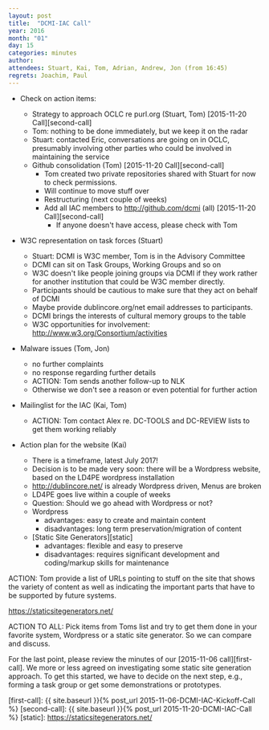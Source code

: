 ```yaml
---
layout: post
title:  "DCMI-IAC Call"
year: 2016
month: "01"
day: 15
categories: minutes
author:
attendees: Stuart, Kai, Tom, Adrian, Andrew, Jon (from 16:45)
regrets: Joachim, Paul
---
```


- Check on action items:
  - Strategy to approach OCLC re purl.org (Stuart, Tom) [2015-11-20 Call][second-call]
  - Tom: nothing to be done immediately, but we keep it on the radar
  - Stuart: contacted Eric, conversations are going on in OCLC, presumably involving other parties who could be involved in maintaining the service
  - Github consolidation (Tom) [2015-11-20 Call][second-call]
    - Tom created two private repositories shared with Stuart for now to check permissions.
    - Will continue to move stuff over 
    - Restructuring (next couple of weeks)
    - Add all IAC members to <http://github.com/dcmi> (all) [2015-11-20 Call][second-call]
      - If anyone doesn't have access, please check with Tom

- W3C representation on task forces (Stuart)
  - Stuart: DCMI is W3C member, Tom is in the Advisory Committee
  - DCMI can sit on Task Groups, Working Groups and so on
  - W3C doesn't like people joining groups via DCMI if they work rather for another institution that could be W3C member directly.
  - Participants should be cautious to make sure that they act on behalf of DCMI
  - Maybe provide dublincore.org/net email addresses to participants.
  - DCMI brings the interests of cultural memory groups to the table
  - W3C opportunities for involvement: <http://www.w3.org/Consortium/activities>

- Malware issues (Tom, Jon)
  - no further complaints
  - no response regarding further details
  - ACTION: Tom sends another follow-up to NLK
  - Otherwise we don't see a reason or even potential for further action

- Mailinglist for the IAC (Kai, Tom)
  - ACTION: Tom contact Alex re. DC-TOOLS and DC-REVIEW lists to get them working reliably

- Action plan for the website (Kai)
  - There is a timeframe, latest July 2017!
  - Decision is to be made very soon: there will be a Wordpress website, based on the LD4PE wordpress installation
  - <http://dublincore.net/> is already Wordpress driven, Menus are broken
  - LD4PE goes live within a couple of weeks
  - Question: Should we go ahead with Wordpress or not?
  - Wordpress
    - advantages: easy to create and maintain content
    - disadvantages: long term preservation/migration of content
  - [Static Site Generators][static]
    - advantages: flexible and easy to preserve
    - disadvantages: requires significant development and coding/markup skills for maintenance

ACTION: Tom provide a list of URLs pointing to stuff on the site that shows the variety of content as well as indicating the important parts that have to be supported by future systems.

<https://staticsitegenerators.net/>

ACTION TO ALL: Pick items from Toms list and try to get them done in your favorite system, Wordpress or a static site generator. So we can compare and discuss.

For the last point, please review the minutes of our [2015-11-06 call][first-call].
We more or less agreed on investigating some static site generation
approach. To get this started, we have to decide on the next step, e.g.,
forming a task group or get some demonstrations or prototypes.

[first-call]: {{ site.baseurl }}{% post_url 2015-11-06-DCMI-IAC-Kickoff-Call %}
[second-call]: {{ site.baseurl }}{% post_url 2015-11-20-DCMI-IAC-Call %}
[static]: https://staticsitegenerators.net/
